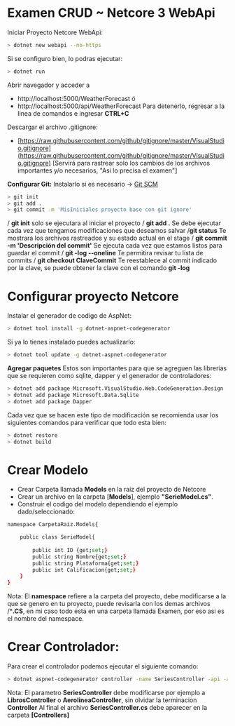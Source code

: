 # Examen CRUD ~ Netcore 3 WebApi


Iniciar Proyecto Netcore WebApi:

```sh
> dotnet new webapi --no-https
```
Si se configuro bien, lo podras ejecutar:
```sh
> dotnet run
```
Abrir navegador y acceder a
 - http://localhost:5000/WeatherForecast ó
 - http://localhost:5000/api/WeatherForecast
Para detenerlo, regresar a la linea de comandos e ingresar **CTRL+C**

Descargar el archivo .gitignore:
- [https://raw.githubusercontent.com/github/gitignore/master/VisualStudio.gitignore](https://raw.githubusercontent.com/github/gitignore/master/VisualStudio.gitignore)
[Servirá para rastrear solo los cambios de los archivos importantes y/o necesarios, "Asi lo precisa el examen"]

**Configurar Git:**
Instalarlo si es necesario -> [Git SCM](https://git-scm.com/downloads)
```sh
> git init
> git add .
> git commit -m 'MisIniciales proyecto base con git ignore'
```
  / **git init** solo se ejecutara al iniciar el proyecto
  / **git add .** Se debe ejecutar cada vez que tengamos modificaciones que deseamos salvar
  /**git status** Te mostrara los archivos rastreados y su estado actual en el stage
  / **git commit -m 'Descripción del commit'** Se ejecuta cada vez que estamos listos para guardar el commit
  / **git -log --oneline** Te permitira revisar tu lista de commits
  / **git checkout ClaveCommit** Te reestablece al commit indicado por la clave, se puede obtener la clave con el comando **git -log**
  
 # Configurar proyecto Netcore
 
Instalar el generador de codigo de AspNet:
```sh
> dotnet tool install -g dotnet-aspnet-codegenerator
```
Si ya lo tienes instalado puedes actualizarlo:
```sh
> dotnet tool update -g dotnet-aspnet-codegenerator
```

**Agregar paquetes**
Estos son importantes para que se agreguen las librerias que se requieren como sqlite, dapper y el generador de controladores:
```sh
> dotnet add package Microsoft.VisualStudio.Web.CodeGeneration.Design
> dotnet add package Microsoft.Data.Sqlite
> dotnet add package Dapper
```

Cada vez que se hacen este tipo de modificación se recomienda usar los siguientes comandos para verificar que todo esta bien:
```sh
> dotnet restore
> dotnet build
```
# Crear Modelo
- Crear Carpeta llamada **Models** en la raiz del  proyecto de Netcore 
- Crear un archivo en la carpeta [**Models**], ejemplo **"SerieModel.cs"**.
- Construir el codigo del modelo dependiendo el ejemplo dado/seleccionado:

```sh
namespace CarpetaRaiz.Models{

    public class SerieModel{
        
        public int ID {get;set;}
        public string Nombre{get;set;}
        public string Plataforma{get;set;}
        public int Calificacion{get;set;}
    }
}
```
Nota: El **namespace** refiere a la carpeta del proyecto, debe modificarse a la que se genero en tu proyecto, puede revisarla con los demas archivos /***.CS**, en mi caso todo esta en una carpeta llamada Examen, por eso asi es el nombre del namespace.

# Crear Controlador:
Para crear el controlador podemos ejecutar el siguiente comando:
```sh
> dotnet aspnet-codegenerator controller -name SeriesController -api -actions -outDir Controllers
```
Nota: El parametro **SeriesController** debe modificarse por ejemplo a **LibrosController** o **AerolineaController**, sin olvidar la terminacion **Controller**
Al final el archivo **SeriesController.cs** debe aparecer en la carpeta **[Controllers]**